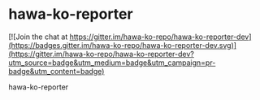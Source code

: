 # hawa-ko-reporter

[![Join the chat at https://gitter.im/hawa-ko-repo/hawa-ko-reporter-dev](https://badges.gitter.im/hawa-ko-repo/hawa-ko-reporter-dev.svg)](https://gitter.im/hawa-ko-repo/hawa-ko-reporter-dev?utm_source=badge&utm_medium=badge&utm_campaign=pr-badge&utm_content=badge)

hawa-ko-reporter
